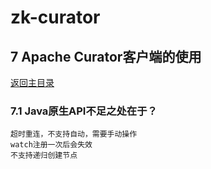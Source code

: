 # zk-curator

## 7 Apache Curator客户端的使用
[返回主目录](../README.md)

### 7.1 Java原生API不足之处在于？
    超时重连，不支持自动，需要手动操作
    watch注册一次后会失效
    不支持递归创建节点